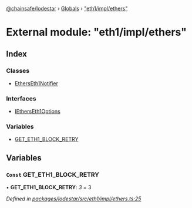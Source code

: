 [@chainsafe/lodestar](../README.md) › [Globals](../globals.md) › ["eth1/impl/ethers"](_eth1_impl_ethers_.md)

# External module: "eth1/impl/ethers"

## Index

### Classes

* [EthersEth1Notifier](../classes/_eth1_impl_ethers_.etherseth1notifier.md)

### Interfaces

* [IEthersEth1Options](../interfaces/_eth1_impl_ethers_.ietherseth1options.md)

### Variables

* [GET_ETH1_BLOCK_RETRY](_eth1_impl_ethers_.md#const-get_eth1_block_retry)

## Variables

### `Const` GET_ETH1_BLOCK_RETRY

• **GET_ETH1_BLOCK_RETRY**: *3* = 3

*Defined in [packages/lodestar/src/eth1/impl/ethers.ts:25](https://github.com/ChainSafe/lodestar/blob/c806550/packages/lodestar/src/eth1/impl/ethers.ts#L25)*
